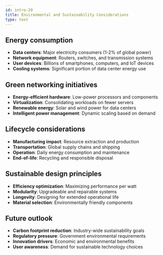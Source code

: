 ```yaml
---
id: intro-29
title: Environmental and Sustainability Considerations
type: text
---
```


## Energy consumption

- **Data centers**: Major electricity consumers (1-2% of global power)
- **Network equipment**: Routers, switches, and transmission systems
- **User devices**: Billions of smartphones, computers, and IoT devices
- **Cooling systems**: Significant portion of data center energy use

## Green networking initiatives

- **Energy-efficient hardware**: Low-power processors and components
- **Virtualization**: Consolidating workloads on fewer servers
- **Renewable energy**: Solar and wind power for data centers
- **Intelligent power management**: Dynamic scaling based on demand

## Lifecycle considerations

- **Manufacturing impact**: Resource extraction and production
- **Transportation**: Global supply chains and shipping
- **Operation**: Daily energy consumption and maintenance
- **End-of-life**: Recycling and responsible disposal

## Sustainable design principles

- **Efficiency optimization**: Maximizing performance per watt
- **Modularity**: Upgradeable and repairable systems
- **Longevity**: Designing for extended operational life
- **Material selection**: Environmentally friendly components

## Future outlook

- **Carbon footprint reduction**: Industry-wide sustainability goals
- **Regulatory pressure**: Government environmental requirements
- **Innovation drivers**: Economic and environmental benefits
- **User awareness**: Demand for sustainable technology choices